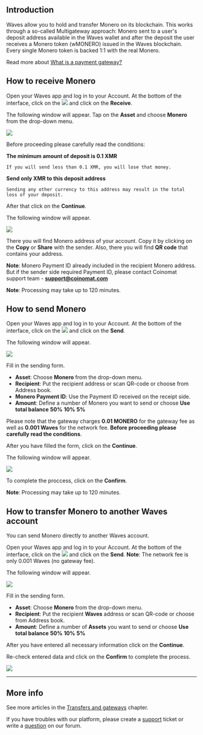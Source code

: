 ## Introduction

Waves allow you to hold and transfer Monero on its blockchain. This works through a so-called Multigateway approach: Monero sent to a user's deposit address available in the Waves wallet and after the deposit the user receives a Monero token \(wMONERO\) issued in the Waves blockchain. Every single Monero token is backed 1:1 with the real Monero.

Read more about [What is a payment gateway?](/waves-client/frequently-asked-questions-faq/transfers-and-gateways/payment-gateway.md)

## How to receive Monero

Open your Waves app and log in to your Account.
At the bottom of the interface, click on the ![](/waves-client/mobile-apps/_assets/waves_transfers_ios_01.png) and click on the **Receive**.

The following window will appear. Tap on the **Asset** and choose **Monero** from the drop-down menu.

![](/waves-client/mobile-apps/_assets/monero_transfers_01.png)

Before proceeding please carefully read the conditions:

**The minimum amount of deposit is 0.1 XMR**
```
If you will send less than 0.1 XMR, you will lose that money.
```
**Send only XMR to this deposit address**
```
Sending any other currency to this address may result in the total loss of your deposit.
```

After that click on the **Continue**.

The following window will appear.

![](/waves-client/mobile-apps/_assets/monero_transfers_02.png)

There you will find Monero address of your account. Copy it by clicking on the **Copy** or **Share** with the sender. Also, there you will find **QR code** that contains your address.

**Note**: Monero Payment ID already included in the recipient Monero address.
But if the sender side required Payment ID, please contact Coinomat support team - **support@coinomat.com**

**Note**: Processing may take up to 120 minutes.

## How to send Monero

Open your Waves app and log in to your Account.
At the bottom of the interface, click on the ![](/waves-client/mobile-apps/_assets/waves_transfers_ios_01.png) and click on the **Send**.

The following window will appear.

![](/waves-client/mobile-apps/_assets/monero_transfers_03.png)

Fill in the sending form.

* **Asset**: Choose **Monero** from the drop-down menu.
* **Recipient**: Put the recipient address or scan QR-code or choose from Address book.
* **Monero Payment ID**: Use the Payment ID received on the receipt side.
* **Amount**: Define a number of Monero you want to send or choose **Use total balance** **50%** **10%** **5%**

Please note that the gateway charges **0.01 MONERO** for the gateway fee as well as **0.001 Waves** for the network fee.
**Before proceeding please carefully read the conditions**.

After you have filled the form, click on the **Continue**.

The following window will appear.

![](/waves-client/mobile-apps/_assets/monero_transfers_04.png)

To complete the proccess, click on the **Confirm**.

**Note**: Processing may take up to 120 minutes.

## How to transfer Monero to another Waves account

You can send Monero directly to another Waves account.

Open your Waves app and log in to your Account.
At the bottom of the interface, click on the ![](/waves-client/mobile-apps/_assets/waves_transfers_ios_01.png) and click on the **Send**.
**Note**: The network fee is only 0.001 Waves \(no gateway fee\).

The following window will appear.

![](/waves-client/mobile-apps/_assets/monero_transfers_05.png)

Fill in the sending form.

* **Asset**: Choose **Monero** from the drop-down menu.
* **Recipient**: Put the recipient **Waves** address or scan QR-code or choose from Address book.
* **Amount**: Define a number of **Assets** you want to send or choose **Use total balance** **50%** **10%** **5%**

After you have entered all necessary information click on the **Continue**.

Re-check entered data and click on the **Confirm** to complete the process.

![](/waves-client/mobile-apps/_assets/monero_transfers_06.png)

___

## More info

See more articles in the [Transfers and gateways](/waves-client/mobile-apps/android/wallet-management.md) chapter.

If you have troubles with our platform, please create a [support](https://support.wavesplatform.com/) ticket or write a [question](https://forum.wavesplatform.com/) on our forum.
